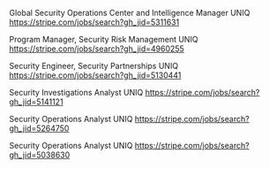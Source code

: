 Global Security Operations Center and Intelligence Manager UNIQ https://stripe.com/jobs/search?gh_jid=5311631

Program Manager, Security Risk Management UNIQ https://stripe.com/jobs/search?gh_jid=4960255

Security Engineer, Security Partnerships UNIQ https://stripe.com/jobs/search?gh_jid=5130441

Security Investigations Analyst UNIQ https://stripe.com/jobs/search?gh_jid=5141121

Security Operations Analyst UNIQ https://stripe.com/jobs/search?gh_jid=5264750

Security Operations Analyst UNIQ https://stripe.com/jobs/search?gh_jid=5038630

